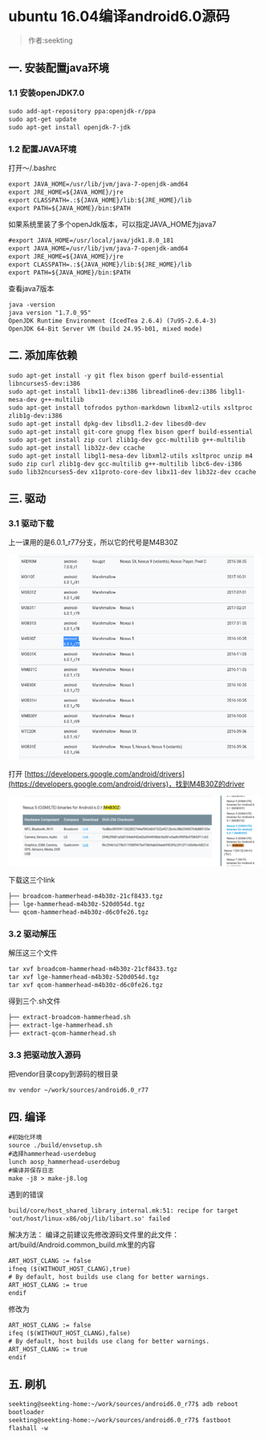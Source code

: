 # ubuntu 16.04编译android6.0源码

> 作者:seekting

## 一. 安装配置java环境

### 1.1 安装openJDK7.0

```shell
sudo add-apt-repository ppa:openjdk-r/ppa
sudo apt-get update
sudo apt-get install openjdk-7-jdk
```

### 1.2 配置JAVA环境

打开～/.bashrc

```shell
export JAVA_HOME=/usr/lib/jvm/java-7-openjdk-amd64
export JRE_HOME=${JAVA_HOME}/jre 
export CLASSPATH=.:${JAVA_HOME}/lib:${JRE_HOME}/lib 
export PATH=${JAVA_HOME}/bin:$PATH
```

如果系统里装了多个openJdk版本，可以指定JAVA_HOME为java7

```shell
#export JAVA_HOME=/usr/local/java/jdk1.8.0_181
export JAVA_HOME=/usr/lib/jvm/java-7-openjdk-amd64
export JRE_HOME=${JAVA_HOME}/jre 
export CLASSPATH=.:${JAVA_HOME}/lib:${JRE_HOME}/lib 
export PATH=${JAVA_HOME}/bin:$PATH
```

查看java7版本 
```shell
java -version
java version "1.7.0_95"
OpenJDK Runtime Environment (IcedTea 2.6.4) (7u95-2.6.4-3)
OpenJDK 64-Bit Server VM (build 24.95-b01, mixed mode)

```

## 二. 添加库依赖

```shell
sudo apt-get install -y git flex bison gperf build-essential libncurses5-dev:i386 
sudo apt-get install libx11-dev:i386 libreadline6-dev:i386 libgl1-mesa-dev g++-multilib 
sudo apt-get install tofrodos python-markdown libxml2-utils xsltproc zlib1g-dev:i386 
sudo apt-get install dpkg-dev libsdl1.2-dev libesd0-dev
sudo apt-get install git-core gnupg flex bison gperf build-essential  
sudo apt-get install zip curl zlib1g-dev gcc-multilib g++-multilib 
sudo apt-get install lib32z-dev ccache
sudo apt-get install libgl1-mesa-dev libxml2-utils xsltproc unzip m4
sudo zip curl zlib1g-dev gcc-multilib g++-multilib libc6-dev-i386 
sudo lib32ncurses5-dev x11proto-core-dev libx11-dev lib32z-dev ccache
```



## 三. 驱动

### 3.1 驱动下载

上一课用的是6.0.1_r77分支，所以它的代号是M4B30Z

![source-code-tags](android-tags.png)

打开 [https://developers.google.com/android/drivers](https://developers.google.com/android/drivers)，找到M4B30Z的driver

![driver.png](driver.png)

下载这三个link

```shell
├── broadcom-hammerhead-m4b30z-21cf8433.tgz
├── lge-hammerhead-m4b30z-520d054d.tgz
└── qcom-hammerhead-m4b30z-d6c0fe26.tgz
```

### 3.2 驱动解压

解压这三个文件

```shell
tar xvf broadcom-hammerhead-m4b30z-21cf8433.tgz 
tar xvf lge-hammerhead-m4b30z-520d054d.tgz
tar xvf qcom-hammerhead-m4b30z-d6c0fe26.tgz 
```

得到三个.sh文件

```shell
├── extract-broadcom-hammerhead.sh
├── extract-lge-hammerhead.sh
├── extract-qcom-hammerhead.sh
```

### 3.3 把驱动放入源码

把vendor目录copy到源码的根目录
```shell
mv vendor ~/work/sources/android6.0_r77
```

## 四. 编译
```shell
#初始化环境
source ./build/envsetup.sh
#选择hammerhead-userdebug
lunch aosp_hammerhead-userdebug
#编译并保存日志
make -j8 > make-j8.log
```
遇到的错误
```shell
build/core/host_shared_library_internal.mk:51: recipe for target 'out/host/linux-x86/obj/lib/libart.so' failed
```

解决方法： 
编译之前建议先修改源码文件里的此文件：art/build/Android.common_build.mk里的内容 
```shell
ART_HOST_CLANG := false 
ifneq ($(WITHOUT_HOST_CLANG),true) 
# By default, host builds use clang for better warnings. 
ART_HOST_CLANG := true 
endif
```
修改为
```shell
ART_HOST_CLANG := false 
ifeq ($(WITHOUT_HOST_CLANG),false) 
# By default, host builds use clang for better warnings. 
ART_HOST_CLANG := true 
endif
```

## 五. 刷机


```shell
seekting@seekting-home:~/work/sources/android6.0_r77$ adb reboot bootloader
seekting@seekting-home:~/work/sources/android6.0_r77$ fastboot flashall -w

```

